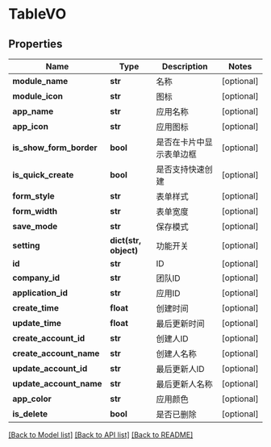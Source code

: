 # TableVO

## Properties
Name | Type | Description | Notes
------------ | ------------- | ------------- | -------------
**module_name** | **str** | 名称 | [optional] 
**module_icon** | **str** | 图标 | [optional] 
**app_name** | **str** | 应用名称 | [optional] 
**app_icon** | **str** | 应用图标 | [optional] 
**is_show_form_border** | **bool** | 是否在卡片中显示表单边框 | [optional] 
**is_quick_create** | **bool** | 是否支持快速创建 | [optional] 
**form_style** | **str** | 表单样式 | [optional] 
**form_width** | **str** | 表单宽度 | [optional] 
**save_mode** | **str** | 保存模式 | [optional] 
**setting** | **dict(str, object)** | 功能开关 | [optional] 
**id** | **str** | ID | [optional] 
**company_id** | **str** | 团队ID | [optional] 
**application_id** | **str** | 应用ID | [optional] 
**create_time** | **float** | 创建时间 | [optional] 
**update_time** | **float** | 最后更新时间 | [optional] 
**create_account_id** | **str** | 创建人ID | [optional] 
**create_account_name** | **str** | 创建人名称 | [optional] 
**update_account_id** | **str** | 最后更新人ID | [optional] 
**update_account_name** | **str** | 最后更新人名称 | [optional] 
**app_color** | **str** | 应用颜色 | [optional] 
**is_delete** | **bool** | 是否已删除 | [optional] 

[[Back to Model list]](../README.md#documentation-for-models) [[Back to API list]](../README.md#documentation-for-api-endpoints) [[Back to README]](../README.md)


